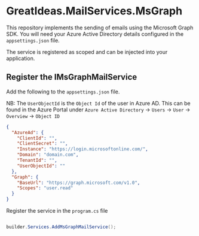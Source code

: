 # GreatIdeas.MailServices.MsGraph

This repository implements the sending of emails using the Microsoft Graph SDK. You will need your Azure Active Directory details configured in the `appsettings.json` file.

The service is registered as scoped and can be injected into your application.

## Register the IMsGraphMailService

Add the following to the `appsettings.json` file.

NB: The `UserObjectId` is the `Object Id` of the user in Azure AD. This can be found in the Azure Portal under `Azure Active Directory` -> `Users` -> `User` -> `Overview` -> `Object ID`

```json
{
  "AzureAd": {
    "ClientId": "",
    "ClientSecret": "",
    "Instance": "https://login.microsoftonline.com/",
    "Domain": "domain.com",
    "TenantId": "",
    "UserObjectId": ""
  },
  "Graph": {
    "BaseUrl": "https://graph.microsoft.com/v1.0",
    "Scopes": "user.read"
  }
}
```

Register the service in the `program.cs` file

```csharp

builder.Services.AddMsGraphMailService();

```
